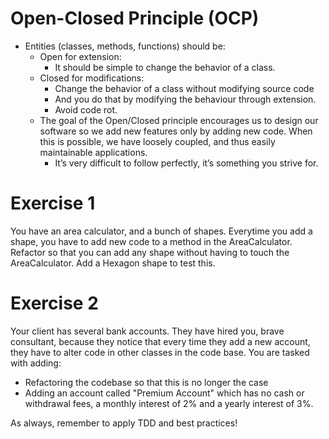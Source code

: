# Open-Closed Principle (OCP)

* Entities (classes, methods, functions) should be:
    * Open for extension:
        * It should be simple to change the behavior of a class.
    * Closed for modifications:
        * Change the behavior of a class without modifying source code
        * And you do that by modifying the behaviour through extension.
        * Avoid code rot.
    * The goal of the Open/Closed principle encourages us to design our software
      so we add new features only by adding new code. When this is possible, we
      have loosely coupled, and thus easily maintainable applications.
        * It’s very difficult to follow perfectly, it’s something you strive
          for.

# Exercise 1

You have an area calculator, and a bunch of shapes. Everytime you add a shape,
you have to add new code to a method in the AreaCalculator. Refactor so that you
can add any shape without having to touch the AreaCalculator. Add a Hexagon
shape to test this.

# Exercise 2

Your client has several bank accounts. They have hired you, brave consultant,
because they notice that every time they add a new account, they have to alter
code in other classes in the code base.
You are tasked with adding:

* Refactoring the codebase so that this is no longer the case
* Adding an account called "Premium Account" which has no cash or withdrawal
  fees, a monthly interest of 2% and a yearly interest of 3%.

As always, remember to apply TDD and best practices!